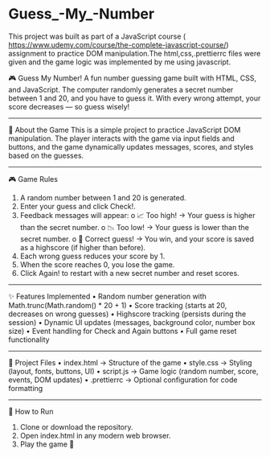 # Guess_-My_-Number

This project was built as part of a JavaScript course ( https://www.udemy.com/course/the-complete-javascript-course/) assignment to practice DOM manipulation.The html,css,.prettierrc files were given and the game logic was implemented by me using javascript.


🎮 Guess My Number!
A fun number guessing game built with HTML, CSS, and JavaScript.
The computer randomly generates a secret number between 1 and 20, and you have to guess it.
With every wrong attempt, your score decreases — so guess wisely!
________________________________________
📌 About the Game
This is a simple project to practice JavaScript DOM manipulation.
The player interacts with the game via input fields and buttons, and the game dynamically updates messages, scores, and styles based on the guesses.
________________________________________
🎮 Game Rules
1.	A random number between 1 and 20 is generated.
2.	Enter your guess and click Check!.
3.	Feedback messages will appear:
o	📈 Too high! → Your guess is higher than the secret number.
o	📉 Too low! → Your guess is lower than the secret number.
o	👋 Correct guess! → You win, and your score is saved as a highscore (if higher than before).
4.	Each wrong guess reduces your score by 1.
5.	When the score reaches 0, you lose the game.
6.	Click Again! to restart with a new secret number and reset scores.
________________________________________
✨ Features Implemented
•	Random number generation with Math.trunc(Math.random() * 20 + 1)
•	Score tracking (starts at 20, decreases on wrong guesses)
•	Highscore tracking (persists during the session)
•	Dynamic UI updates (messages, background color, number box size)
•	Event handling for Check and Again buttons
•	Full game reset functionality
________________________________________
📂 Project Files
•	index.html → Structure of the game
•	style.css → Styling (layout, fonts, buttons, UI)
•	script.js → Game logic (random number, score, events, DOM updates)
•	.prettierrc → Optional configuration for code formatting
________________________________________
🚀 How to Run
1.	Clone or download the repository.
2.	Open index.html in any modern web browser.
3.	Play the game 🎉




